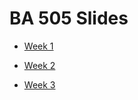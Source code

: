 # BA 505 Slides

+ [Week 1](https://drjietao.github.io/BA505-Slides/Lecture01-PY4E-Chap1.slides.html)

+ [Week 2](https://drjietao.github.io/BA505-Slides/Lecture02-PY4E-Chap2%263.slides.html)

+ [Week 3](https://drjietao.github.io/BA505-Slides/Lecture03-PY4E-Chapter4.slides.html)
